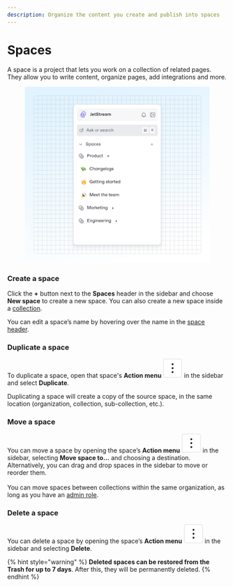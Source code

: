 ```yaml
---
description: Organize the content you create and publish into spaces
---
```


# Spaces

A space is a project that lets you work on a collection of related pages. They allow you to write content, organize pages, add integrations and more.

<figure><img src="../../.gitbook/assets/10_01_25_space_sidebar.svg" alt="A GitBook screenshot showing the spaces sidebar"><figcaption></figcaption></figure>

### Create a space

Click the **+** button next to the **Spaces** header in the sidebar and choose **New space** to create a new space. You can also create a new space inside a [collection](collection.md).

You can edit a space’s name by hovering over the name in the [space header](../../resources/gitbook-ui/#space-header).

### Duplicate a space

To duplicate a space, open that space's **Action menu** <picture><source srcset="../../.gitbook/assets/actions_icon_dark.svg" media="(prefers-color-scheme: dark)"><img src="../../.gitbook/assets/actions_icon_light.svg" alt="The Actions menu icon in GitBook"></picture> in the sidebar and select **Duplicate**.

Duplicating a space will create a copy of the source space, in the same location (organization, collection, sub-collection, etc.).

### Move a space

You can move a space by opening the space’s **Action menu** <picture><source srcset="../../.gitbook/assets/actions_icon_dark.svg" media="(prefers-color-scheme: dark)"><img src="../../.gitbook/assets/actions_icon_light.svg" alt="The Actions menu icon in GitBook"></picture> in the sidebar, selecting **Move space to…** and choosing a destination. Alternatively, you can drag and drop spaces in the sidebar to move or reorder them.\
\
You can move spaces between collections within the same organization, as long as you have an [admin role](../../account-management/member-management/roles.md).

### Delete a space

You can delete a space by opening the space’s **Action menu** <picture><source srcset="../../.gitbook/assets/actions_icon_dark.svg" media="(prefers-color-scheme: dark)"><img src="../../.gitbook/assets/actions_icon_light.svg" alt="The Actions menu icon in GitBook"></picture> in the sidebar and selecting **Delete**.

{% hint style="warning" %}
**Deleted spaces can be restored from the Trash for up to 7 days**. After this, they will be permanently deleted.
{% endhint %}
